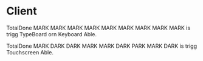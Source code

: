 # Client

TotalDone MARK MARK MARK MARK MARK MARK MARK MARK MARK is trigg TypeBoard orn Keyboard Able.

TotalDone MARK DARK DARK MARK MARK DARK PARK MARK DARK is trigg Touchscreen Able.